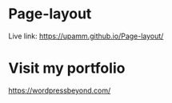 # Page-layout

Live link: https://upamm.github.io/Page-layout/

# Visit my portfolio

https://wordpressbeyond.com/
